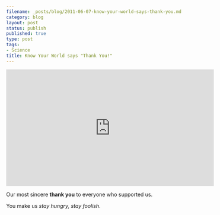 ```yaml
---
filename: _posts/blog/2011-06-07-know-your-world-says-thank-you.md
category: blog
layout: post
status: publish
published: true
type: post
tags:
- Science
title: Know Your World says "Thank You!"
---
```


<iframe width="560" height="315" src="https://www.youtube.com/embed/SFPwzBl-4lU" frameborder="0"> </iframe>


Our most sincere <strong>thank you</strong> to everyone who supported us.

You make us <em>stay hungry, stay foolish</em>.
